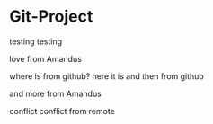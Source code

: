 # Git-Project
testing testing

love from Amandus

where is from github?
here it is
and then from github

and more from Amandus

conflict conflict from remote
